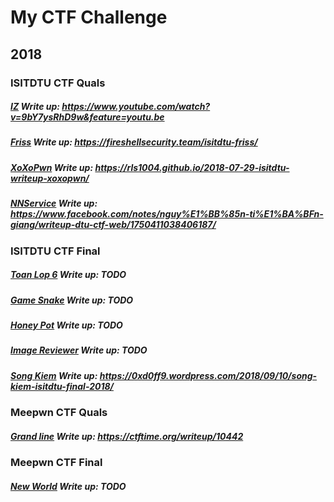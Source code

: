 # My CTF Challenge

## 2018

### ISITDTU CTF Quals

##### [IZ](./2018/ISITDTU-CTF-Quals/iz) Write up: https://www.youtube.com/watch?v=9bY7ysRhD9w&feature=youtu.be
##### [Friss](./2018/ISITDTU-CTF-Quals/friss) Write up: https://fireshellsecurity.team/isitdtu-friss/
##### [XoXoPwn](./2018/ISITDTU-CTF-Quals/xoxopwn) Write up: https://rls1004.github.io/2018-07-29-isitdtu-writeup-xoxopwn/
##### [NNService](./2018/ISITDTU-CTF-Quals/NNservice) Write up: https://www.facebook.com/notes/nguy%E1%BB%85n-ti%E1%BA%BFn-giang/writeup-dtu-ctf-web/1750411038406187/

### ISITDTU CTF Final

##### [Toan Lop 6](./2018/ISITDTU-CTF-Final/6th-Math) Write up: TODO
##### [Game Snake](./2018/ISITDTU-CTF-Final/Game-Snake) Write up: TODO
##### [Honey Pot](./2018/ISITDTU-CTF-Final/HoneyPot) Write up: TODO
##### [Image Reviewer](./2018/ISITDTU-CTF-Final/Image-Reviewer) Write up: TODO
##### [Song Kiem](./2018/ISITDTU-CTF-Final/Song-Kiem) Write up: https://0xd0ff9.wordpress.com/2018/09/10/song-kiem-isitdtu-final-2018/


### Meepwn CTF Quals

##### [Grand line](./2018/Meepwn-CTF-Quals/Grand-Line) Write up: https://ctftime.org/writeup/10442
### Meepwn CTF Final

##### [New World](./2018/Meepwn-CTF-Final/New-World) Write up: TODO